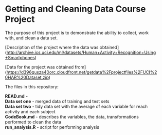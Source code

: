 # Getting and Cleaning Data Course Project

The purpose of this project is to demonstrate the ability to collect, work with, and clean a data set.

[Description of the project where the data was obtained] (http://archive.ics.uci.edu/ml/datasets/Human+Activity+Recognition+Using+Smartphones)

[Data for the project was obtained from] (https://d396qusza40orc.cloudfront.net/getdata%2Fprojectfiles%2FUCI%20HAR%20Dataset.zip)

The files in this repository:

**READ.md** -   
**Data set one** - merged data of training and test sets  
**Data set two** - tidy data set with the average of each variable for reach activity and each subject  
**CodeBook.md** - describes the variables, the data, transformations performed to clean the data  
**run_analysis.R** - script for performing analysis  

